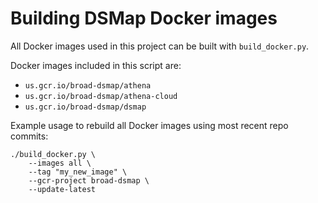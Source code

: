 # Building DSMap Docker images  

All Docker images used in this project can be built with `build_docker.py`.  

Docker images included in this script are:  
  * `us.gcr.io/broad-dsmap/athena`
  * `us.gcr.io/broad-dsmap/athena-cloud`
  * `us.gcr.io/broad-dsmap/dsmap`

Example usage to rebuild all Docker images using most recent repo commits:
```
./build_docker.py \
	--images all \
	--tag "my_new_image" \
	--gcr-project broad-dsmap \
	--update-latest
```  
